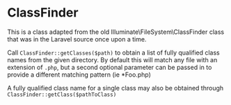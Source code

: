 # ClassFinder
This is a class adapted from the old Illuminate\FileSystem\ClassFinder class that was in the Laravel source once upon a time. 

Call `ClassFinder::getClasses($path)` to obtain a list of fully qualified class names from the given directory. 
By default this will match any file with an extension of `.php`, but a second optional parameter can be passed in to provide a different matching pattern (ie *Foo.php)

A fully qualified class name for a single class may also be obtained through `ClassFinder::getClass($pathToClass)`
